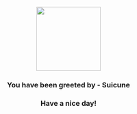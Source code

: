 <p align="center">
    <img src="https://raw.githubusercontent.com/PokeAPI/sprites/master/sprites/pokemon/245.png" width="150" height="150">
</p>
<h3 align="center">You have been greeted by - <b>Suicune</b></h3>
<h3 align="center">Have a nice day!</h3>
